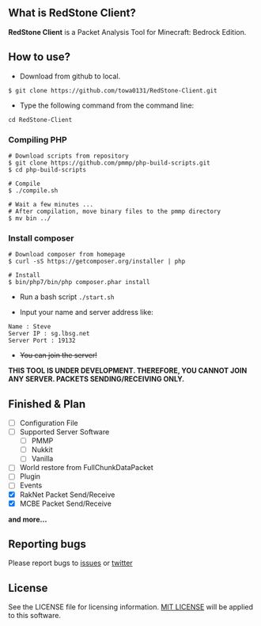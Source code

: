 ## What is RedStone Client?
**RedStone Client** is a Packet Analysis Tool for Minecraft: Bedrock Edition.

## How to use?
- Download from github to local.
```
$ git clone https://github.com/towa0131/RedStone-Client.git
```
- Type the following command from the command line:

 `cd RedStone-Client`

### Compiling PHP
```
# Download scripts from repository
$ git clone https://github.com/pmmp/php-build-scripts.git
$ cd php-build-scripts

# Compile
$ ./compile.sh

# Wait a few minutes ...
# After compilation, move binary files to the pmmp directory
$ mv bin ../
```

### Install composer
```
# Download composer from homepage
$ curl -sS https://getcomposer.org/installer | php

# Install
$ bin/php7/bin/php composer.phar install
```
- Run a bash script
`./start.sh`

- Input your name and server address like:
```
Name : Steve
Server IP : sg.lbsg.net
Server Port : 19132
```
- ~~You can join the server!~~

**THIS TOOL IS UNDER DEVELOPMENT. THEREFORE, YOU CANNOT JOIN ANY SERVER.
PACKETS SENDING/RECEIVING ONLY.**

## Finished & Plan
 - [ ] Configuration File
 - [ ] Supported Server Software
   - [ ] PMMP
   - [ ] Nukkit
   - [ ] Vanilla
 - [ ] World restore from FullChunkDataPacket
 - [ ] Plugin
 - [ ] Events
 - [x] RakNet Packet Send/Receive
 - [x] MCBE Packet Send/Receive

**and more...**

## Reporting bugs
Please report bugs to [issues](https://github.com/towa0131/RedStone-Client/issues/new) or [twitter](https://twitter.com/usaminium)

## License
See the LICENSE file for licensing information. [MIT LICENSE](https://opensource.org/licenses/MIT) will be applied to this software.
